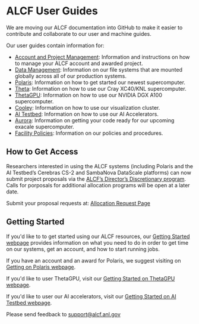# ALCF User Guides
We are moving our ALCF documentation into GitHub to make it easier to contribute and collaborate to our user and machine guides.

Our user guides contain information for: 

- [Account and Project Management](https://www.alcf.anl.gov/support-center/account-and-project-management): Information and instructions on how to manage your ALCF account and awarded project.  
- [Data Management](https://www.alcf.anl.gov/support/user-guides/data-management/filesystem-and-storage/data-storage/index.html): Information on our file systems that are mounted globally across all of our production systems.
- [Polaris](https://www.alcf.anl.gov/support/user-guides/polaris/getting-started/index.html): Information on how to get started our newest supercomputer.
- [Theta](https://www.alcf.anl.gov/support/user-guides/theta/hardware-overview/machine-overview/index.html): Information on how to use our Cray XC40/KNL supercomputer.
- [ThetaGPU](https://www.alcf.anl.gov/support/user-guides/theta-gpu/hardware-overview/theta-gpu-machine-overview/index.html): Information on how to use our NVIDIA DGX A100 supercomputer.
- [Cooley](https://www.alcf.anl.gov/support/user-guides/cooley/cooley-overview/index.html): Information on how to use our visualization cluster.
- [AI Testbed](https://www.alcf.anl.gov/support-center/ai-testbed): Information on how to use our AI Accelerators.
- [Aurora](https://www.alcf.anl.gov/support-center/aurora): Information on getting your code ready for our upcoming exacale supercomputer.
- [Facility Policies](https://www.alcf.anl.gov/support-center/facility-policies): Information on our policies and procedures.

## How to Get Access
Researchers interested in using the ALCF systems (including Polaris and the AI Testbed’s Cerebras CS-2 and SambaNova DataScale platforms) can now submit project proposals via the [ALCF’s Director’s Discretionary program](https://www.alcf.anl.gov/science/directors-discretionary-allocation-program). Calls for porposals for additional allocation programs will be open at a later date.

Submit your proposal requests at: [Allocation Request Page](https://www.alcf.anl.gov/science/directors-discretionary-allocation-program)

## Getting Started
If you'd like to to get started using our ALCF resources, our [Getting Started webpage](https://www.alcf.anl.gov/support-center/get-started) provides information on what you need to do in order to get time on our systems, get an account, and how to start running jobs.

If you have an account and an award for Polaris, we suggest visiting on [Getting on Polaris webpage](https://www.alcf.anl.gov/support/user-guides/polaris/getting-started/index.html).

If you'd like to user ThetaGPU, visit our [Getting Started on ThetaGPU webpage](https://www.alcf.anl.gov/support/user-guides/theta-gpu/getting-started.md).

If you'd like to user our AI accelerators, visit our [Getting Started on AI Testbed webpage](https://argonne-lcf.github.io/ai-testbed-userdocs/#getting-started).

Please send feedback to [support@alcf.anl.gov](mailto:support@alcf.anl.gov)
